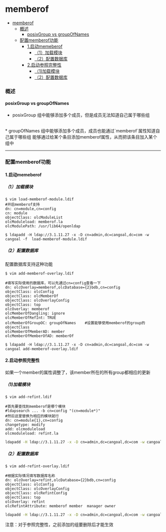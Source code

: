 # memberof

<!-- @import "[TOC]" {cmd="toc" depthFrom=1 depthTo=6 orderedList=false} -->
<!-- code_chunk_output -->

- [memberof](#memberof)
    - [概述](#概述)
      - [posixGroup vs groupOfNames](#posixgroup-vs-groupofnames)
    - [配置memberof功能](#配置memberof功能)
      - [1.启动memeberof](#1启动memeberof)
        - [（1）加载模块](#1加载模块)
        - [（2）配置数据库](#2配置数据库)
      - [2.启动参照完整性](#2启动参照完整性)
        - [（1)加载模块](#1加载模块-1)
        - [（2）配置数据库](#2配置数据库-1)

<!-- /code_chunk_output -->

### 概述
#### posixGroup vs groupOfNames
* posixGroup
组中能够添加多个成员，但是成员无法知道自己属于哪些组
</br>
* groupOfNames
组中能够添加多个成员，成员也能通过`memberof`属性知道自己属于哪些组
能够通过给某个条目添加memberof属性，从而把该条目加入某个组中

***

### 配置memberof功能
#### 1.启动memeberof
##### （1）加载模块      
```shell
$ vim load-memberof-module.ldif        
#开启memberof支持
dn: cn=module,cn=config
cn: module
objectClass: olcModuleList
olcModuleload: memberof.la
olcModulePath: /usr/lib64/openldap
```
```shell
$ ldapadd -H ldap://3.1.11.27 -x -D cn=admin,dc=cangoal,dc=com -w cangoal -f  load-memberof-module.ldif
```  

##### （2）配置数据库
配置数据库支持这种功能
```shell
$ vim add-memberof-overlay.ldif

#填写实际使用的数据库，可以先通过cn=config查看一下
dn: olcOverlay=memberof,olcDatabase={2}bdb,cn=config
objectClass: olcConfig
objectClass: olcMemberOf
objectClass: olcOverlayConfig
objectClass: top
olcOverlay: memberof
olcMemberOfDangling: ignore
olcMemberOfRefInt: TRUE
olcMemberOfGroupOC: groupOfNames    #设置能够使用memberof的group的objectClass
olcMemberOfMemberAD: member
olcMemberOfMemberOfAD: memberOf
```
```shell
$ ldapadd -H ldap://3.1.11.27 -x -D cn=admin,dc=cangoal,dc=com -w cangoal add-memberof-overlay.ldif
```  

#### 2.启动参照完整性
如果一个member的属性调整了，该member所在的所有group都相应的更新

##### （1)加载模块
```shell
$ vim add-refint.ldif

#首先要查找到memberof是哪个模块
#ldapsearch ... -b cn=config "(cn=module*)"
#然后这里替换为相应的模块就行
dn: cn=module{1},cn=config
changetype: modify
add: olcmoduleload
olcmoduleload: refint.la
```
```sh
ldapadd -H ldap://3.1.11.27 -x -D cn=admin,dc=cangoal,dc=com -w cangoal -f add-refint.ldif
```

##### （2）配置数据库

```shell
$ vim add-refint-overlay.ldif

#根据实际情况填写数据库名称
dn: olcOverlay=refint,olcDatabase={2}bdb,cn=config
objectClass: olcConfig
objectClass: olcOverlayConfig
objectClass: olcRefintConfig
objectClass: top
olcOverlay: refint
olcRefintAttribute: memberof member  manager owner
```
```sh
ldapadd -H ldap://3.1.11.27 -x -D cn=admin,dc=cangoal,dc=com -w cangoal -f add-refint-overlay.ldif
```
注意：对于参照完整性，之前添加的组要删除后才能生效
